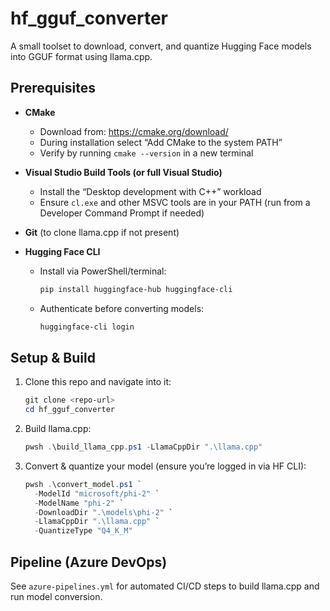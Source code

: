 # hf_gguf_converter

A small toolset to download, convert, and quantize Hugging Face models into GGUF format using llama.cpp.

## Prerequisites

- **CMake**
  - Download from: https://cmake.org/download/
  - During installation select “Add CMake to the system PATH”
  - Verify by running `cmake --version` in a new terminal

- **Visual Studio Build Tools (or full Visual Studio)**
  - Install the “Desktop development with C++” workload
  - Ensure `cl.exe` and other MSVC tools are in your PATH (run from a Developer Command Prompt if needed)

- **Git** (to clone llama.cpp if not present)

- **Hugging Face CLI**
  - Install via PowerShell/terminal:
    ```powershell
    pip install huggingface-hub huggingface-cli
    ```
  - Authenticate before converting models:
    ```powershell
    huggingface-cli login
    ```

## Setup & Build

1. Clone this repo and navigate into it:
   ```powershell
   git clone <repo-url>
   cd hf_gguf_converter
   ```
2. Build llama.cpp:
   ```powershell
   pwsh .\build_llama_cpp.ps1 -LlamaCppDir ".\llama.cpp"
   ```
3. Convert & quantize your model (ensure you’re logged in via HF CLI):
   ```powershell
   pwsh .\convert_model.ps1 `
     -ModelId "microsoft/phi-2" `
     -ModelName "phi-2" `
     -DownloadDir ".\models\phi-2" `
     -LlamaCppDir ".\llama.cpp" `
     -QuantizeType "Q4_K_M"
   ```

## Pipeline (Azure DevOps)

See `azure-pipelines.yml` for automated CI/CD steps to build llama.cpp and run model conversion.

